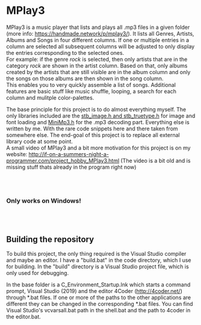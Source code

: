 # MPlay3

MPlay3 is a music player that lists and plays all .mp3 files in a given folder (more info: https://handmade.network/p/mplay3/). 
It lists all Genres, Artists, Albums and Songs in four different columns. If one or multiple entries in a column are selected all subsequent columns will be adjusted to only display the entries corresponding to the selected ones. <br>
For example: if the genre _rock_ is selected, then only artists that are in the category _rock_ are shown in the artist column. Based on that, only albums created by the artists that are still visible are in the album column and only the songs on those albums are then shown in the song column.<br>
This enables you to very quickly assemble a list of songs. Additional features are basic stuff like music shuffle, looping, a search for each column and mulitple color-palettes.


The base principle for this project is to do almost everything myself. The only libraries included are the <a href="https://github.com/nothings/stb">stb_image.h and stb_truetype.h</a> for image and font loading and <a href="https://github.com/lieff/minimp3">MiniMp3.h</a> for the .mp3 decoding part. Everything else is written by me. With the rare code snippets here and there taken from somewhere else. The end-goal of this project is to replace all external library code at some point.<br>
A small video of MPlay3 and a bit more motivation for this project is on my website: http://if-on-a-summers-night-a-programmer.com/project_hobby_MPlay3.html (The video is a bit old and is missing stuff thats already in the program right now)

<br><br>
### Only works on Windows!

<br><br>
## Building the repository

To build this project, the only thing required is the Visual Studio compiler and maybe an editor.
I have a "build.bat" in the code directory, which I use for building.
In the "build" directory is a Visual Studio project file, which is only used for debugging.

In the base folder is a C_Environment_Startup.lnk which starts a command prompt, Visual Studio (2019) and the editor 4Coder (http://4coder.net/) through *.bat files.
If one or more of the paths to the other applications are different they can be changed in the corresponding *.bat files. You can find Visual Studio's vcvarsall.bat path in the shell.bat and the path to 4coder in the editor.bat.
